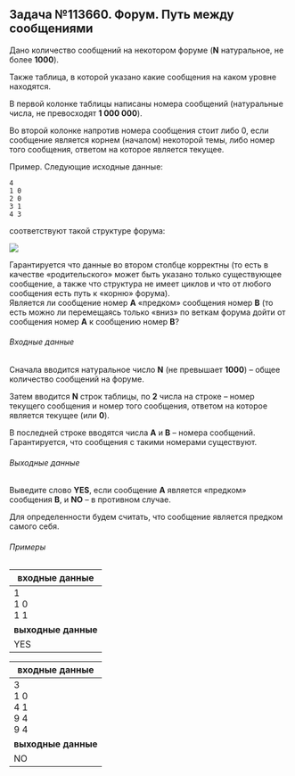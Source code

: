 ## Задача №113660. Форум. Путь между сообщениями

Дано количество сообщений на некотором форуме (**N** натуральное, не более **1000**).

Также таблица, в которой указано какие сообщения на каком уровне находятся.

В первой колонке таблицы написаны номера сообщений (натуральные числа, не превосходят **1 000 000**).

Во второй колонке напротив номера сообщения стоит либо 0, если сообщение является корнем (началом) некоторой темы, либо номер того сообщения, ответом на которое является текущее.

Пример. Следующие исходные данные:

```
4
1 0 
2 0
3 1
4 3
```

соответствуют такой структуре форума:

![](https://informatics.msk.ru/moodle_probpics/113659/%D0%A1%D0%BD%D0%B8%D0%BC%D0%BE%D0%BA.PNG)

Гарантируется что данные во втором столбце корректны (то есть в качестве «родительского» может быть указано только существующее сообщение, а также что структура не имеет циклов и что от любого сообщения есть путь к «корню» форума).  
Является ли сообщение номер **A** «предком» сообщения номер **B** (то есть можно ли перемещаясь только «вниз» по веткам форума дойти от сообщения номер **A** к сообщению номер **B**?
###### Входные данные
Сначала вводится натуральное число **N** (не превышает **1000**) – общее количество сообщений на форуме.

Затем вводится **N** строк таблицы, по **2** числа на строке – номер текущего сообщения и номер того сообщения, ответом на которое является текущее (или **0**).

В последней строке вводятся числа **A** и **B** – номера сообщений. Гарантируется, что сообщения с такими номерами существуют.
###### Выходные данные

Выведите слово **YES**, если сообщение **A** является «предком» сообщения **B**, и **NO** – в противном случае.

Для определенности будем считать, что сообщение является предком самого себя.

###### Примеры

|входные данные |
| ------------ |
| 1 <br /> 1 0 <br /> 1 1 |
| **выходные данные** |
|  YES  |

|входные данные |
| ------------ |
| 3 <br /> 1 0 <br /> 4 1 <br /> 9 4 <br /> 9 4 |
| **выходные данные** |
|  NO  |